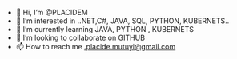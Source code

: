 - 👋 Hi, I’m @PLACIDEM
- 👀 I’m interested in ..NET,C#, JAVA, SQL, PYTHON, KUBERNETS..
- 🌱 I’m currently learning  JAVA, PYTHON , KUBERNETS
- 💞️ I’m looking to collaborate on GITHUB
- 📫 How to reach me .placide.mutuyi@gmail.com

<!---
PLACIDEM/PLACIDEM is a ✨ special ✨ repository because its `README.md` (this file) appears on your GitHub profile.
You can click the Preview link to take a look at your changes.
--->
